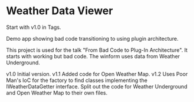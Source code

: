 # Weather Data Viewer

Start with v1.0 in Tags.

Demo app showing bad code transitioning to using plugin architecture.

This project is used for the talk "From Bad Code to Plug-In Architecture". It starts with working but bad code. The winform uses data from Weather Underground. 

v1.0 Initial version.
v1.1 Added code for Open Weather Map.
v1.2 Uses Poor Man's IoC for the factory to find classes implementing the IWeatherDataGetter interface. Split out the code for Weather Underground and Open Weather Map to their own files.
